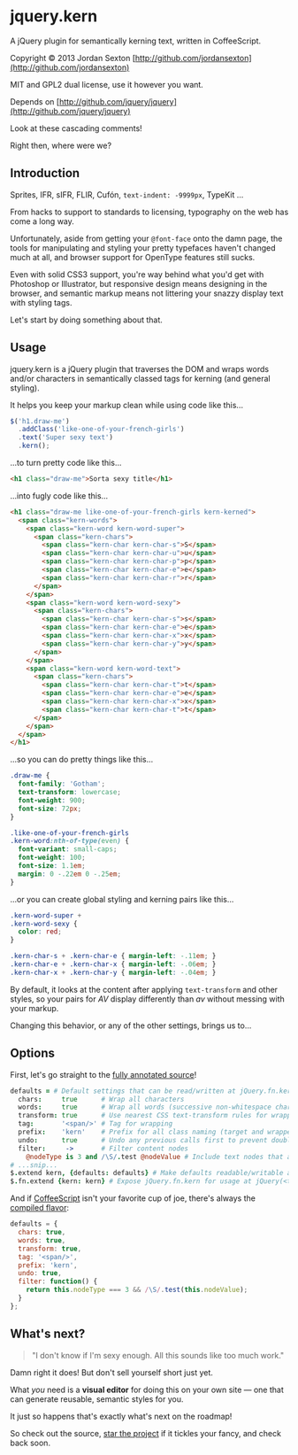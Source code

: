 # jquery.kern

A jQuery plugin for semantically kerning text, written in CoffeeScript.

Copyright © 2013 Jordan Sexton [http://github.com/jordansexton](http://github.com/jordansexton)

MIT and GPL2 dual license, use it however you want.

Depends on [http://github.com/jquery/jquery](http://github.com/jquery/jquery)

Look at these cascading comments!

Right then, where were we?

## Introduction

Sprites, IFR, sIFR, FLIR, Cufón, `text-indent: -9999px`, TypeKit ...

From hacks to support to standards to licensing, typography on the web has come a long way.

Unfortunately, aside from getting your `@font-face` onto the damn page, the tools for manipulating and styling your pretty typefaces haven't changed much at all, and browser support for OpenType features still sucks.

Even with solid CSS3 support, you're way behind what you'd get with Photoshop or Illustrator, but responsive design means designing in the browser, and semantic markup means not littering your snazzy display text with styling tags.

Let's start by doing something about that.

## Usage

jquery.kern is a jQuery plugin that traverses the DOM and wraps words and/or characters in semantically classed tags for kerning (and general styling).

It helps you keep your markup clean while using code like this...

```javascript
$('h1.draw-me')
  .addClass('like-one-of-your-french-girls')
  .text('Super sexy text')
  .kern();
```

...to turn pretty code like this...

```html
<h1 class="draw-me">Sorta sexy title</h1>
```

...into fugly code like this...

```html
<h1 class="draw-me like-one-of-your-french-girls kern-kerned">
  <span class="kern-words">
    <span class="kern-word kern-word-super">
      <span class="kern-chars">
        <span class="kern-char kern-char-s">S</span>
        <span class="kern-char kern-char-u">u</span>
        <span class="kern-char kern-char-p">p</span>
        <span class="kern-char kern-char-e">e</span>
        <span class="kern-char kern-char-r">r</span>
      </span>
    </span>
    <span class="kern-word kern-word-sexy">
      <span class="kern-chars">
        <span class="kern-char kern-char-s">s</span>
        <span class="kern-char kern-char-e">e</span>
        <span class="kern-char kern-char-x">x</span>
        <span class="kern-char kern-char-y">y</span>
      </span>
    </span>
    <span class="kern-word kern-word-text">
      <span class="kern-chars">
        <span class="kern-char kern-char-t">t</span>
        <span class="kern-char kern-char-e">e</span>
        <span class="kern-char kern-char-x">x</span>
        <span class="kern-char kern-char-t">t</span>
      </span>
    </span>
  </span>
</h1>
```
...so you can do pretty things like this...

```css
.draw-me {
  font-family: 'Gotham';
  text-transform: lowercase;
  font-weight: 900;
  font-size: 72px;
}

.like-one-of-your-french-girls
.kern-word:nth-of-type(even) {
  font-variant: small-caps;
  font-weight: 100;
  font-size: 1.1em;
  margin: 0 -.22em 0 -.25em;
}
```

...or you can create global styling and kerning pairs like this...

```css
.kern-word-super +
.kern-word-sexy {
  color: red;
}

.kern-char-s + .kern-char-e { margin-left: -.11em; }
.kern-char-e + .kern-char-x { margin-left: -.06em; }
.kern-char-x + .kern-char-y { margin-left: -.04em; }
```

By default, it looks at the content after applying `text-transform` and other styles, so your pairs for _AV_ display differently than _av_ without messing with your markup.

Changing this behavior, or any of the other settings, brings us to...

## Options

First, let's go straight to the [fully annotated source](http://github.com/jordansexton/jquery.kern/blob/master/jquery.kern.js.coffee)!

```coffeescript
defaults = # Default settings that can be read/written at jQuery.fn.kern.defaults
  chars:     true      # Wrap all characters
  words:     true      # Wrap all words (successive non-whitespace characters)
  transform: true      # Use nearest CSS text-transform rules for wrapper class naming
  tag:       '<span/>' # Tag for wrapping
  prefix:    'kern'    # Prefix for all class naming (target and wrapper)
  undo:      true      # Undo any previous calls first to prevent double wrapping
  filter:     ->       # Filter content nodes
    @nodeType is 3 and /\S/.test @nodeValue # Include text nodes that are non-empty (contain non-whitespace characters)
# ...snip...
$.extend kern, {defaults: defaults} # Make defaults readable/writable at jQuery.fn.kern.defaults
$.fn.extend {kern: kern} # Expose jQuery.fn.kern for usage at jQuery(<target>).kern(<{options}>)
```

And if [CoffeeScript](http://coffeescript.org) isn't your favorite cup of joe, there's always the [compiled flavor](http://github.com/jordansexton/jquery.kern/blob/master/jquery.kern.js):

```javascript
defaults = {
  chars: true,
  words: true,
  transform: true,
  tag: '<span/>',
  prefix: 'kern',
  undo: true,
  filter: function() {
    return this.nodeType === 3 && /\S/.test(this.nodeValue);
  }
};
```

## What's next?

> "I don't know if I'm sexy enough. All this sounds like too much work."

Damn right it does! But don't sell yourself short just yet.

What _you_ need is a **visual editor** for doing this on your own site &mdash; one that can generate reusable, semantic styles for you.

It just so happens that's exactly what's next on the roadmap!

So check out the source, [star the project](http://github.com/jordansexton/jquery.kern/star) if it tickles your fancy, and check back soon.
